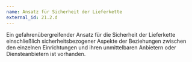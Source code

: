 ```yaml
---
name: Ansatz für Sicherheit der Lieferkette
external_id: 21.2.d
---
```


Ein gefahrenübergreifender Ansatz für die Sicherheit der Lieferkette einschließlich sicherheitsbezogener Aspekte der Beziehungen zwischen den einzelnen Einrichtungen und ihren unmittelbaren Anbietern oder Diensteanbietern ist vorhanden.
